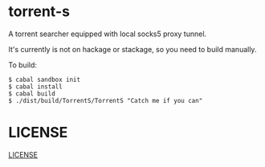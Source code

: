 # torrent-s

A torrent searcher equipped with local socks5 proxy tunnel.

It's currently is not on hackage or stackage, so you need to build manually.

To build:
```shell
$ cabal sandbox init
$ cabal install
$ cabal build
$ ./dist/build/TorrentS/TorrentS "Catch me if you can"
```

# LICENSE
[LICENSE](https://github.com/yigitozkavci/torrent-s/blob/master/LICENSE)
